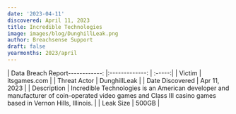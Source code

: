 ```yaml
---
date: '2023-04-11'
discovered: April 11, 2023
title: Incredible Technologies
image: images/blog/DunghillLeak.png
author: Breachsense Support
draft: false
yearmonths: 2023/april
---
```


| Data Breach Report------------:     |:-------------:    | :-----:|
| Victim      | itsgames.com      | 
| Threat Actor      | DunghillLeak      | 
| Date Discovered      | Apr 11, 2023      | 
| Description      | Incredible Technologies is an American developer and manufacturer of coin-operated video games and Class III casino games based in Vernon Hills, Illinois.      | 
| Leak Size      | 500GB      | 

